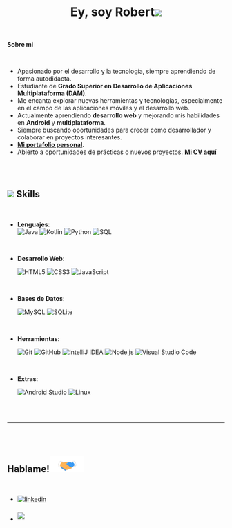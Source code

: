 <h1 align="center"><b>Ey, soy Robert</b><img src="https://media.giphy.com/media/hvRJCLFzcasrR4ia7z/giphy.gif" width="35"></h1>

<br>

**Sobre mi**

<br>

- Apasionado por el desarrollo y la tecnología, siempre aprendiendo de forma autodidacta.
- Estudiante de **Grado Superior en Desarrollo de Aplicaciones Multiplataforma (DAM)**.
- Me encanta explorar nuevas herramientas y tecnologías, especialmente en el campo de las aplicaciones móviles y el desarrollo web.
- Actualmente aprendiendo **desarrollo web** y mejorando mis habilidades en **Android** y **multiplataforma**.
- Siempre buscando oportunidades para crecer como desarrollador y colaborar en proyectos interesantes.
- **[Mi portafolio personal](https://obsidianstarlight.com)**.
- Abierto a oportunidades de prácticas o nuevos proyectos. **[Mi CV aquí](https://)**

<br><br>

## <img src="https://media2.giphy.com/media/QssGEmpkyEOhBCb7e1/giphy.gif?cid=ecf05e47a0n3gi1bfqntqmob8g9aid1oyj2wr3ds3mg700bl&rid=giphy.gif" width="25"><b> Skills</b>
<br>

<p align="center">

- **Lenguajes**:
	<br>
	![Java](https://img.shields.io/badge/Java-%23E34F26.svg?style=for-the-badge&logo=java&logoColor=white)
	![Kotlin](https://img.shields.io/badge/Kotlin-%2300B5CC.svg?style=for-the-badge&logo=kotlin&logoColor=white)
	![Python](https://img.shields.io/badge/Python-%2314354C.svg?style=for-the-badge&logo=python&logoColor=white)
	![SQL](https://img.shields.io/badge/SQL-%2300A3E0.svg?style=for-the-badge&logo=postgresql&logoColor=white)

<br>   
    
- **Desarrollo Web**:

   ![HTML5](https://img.shields.io/badge/HTML5-%23E34F26.svg?style=for-the-badge&logo=html5&logoColor=white)
   ![CSS3](https://img.shields.io/badge/CSS3-%231572B6.svg?style=for-the-badge&logo=css3&logoColor=white)
   ![JavaScript](https://img.shields.io/badge/JavaScript-%23F7DF1E.svg?style=for-the-badge&logo=javascript&logoColor=black)

<br>

- **Bases de Datos**:

    ![MySQL](https://img.shields.io/badge/MySQL-%234479A1.svg?style=for-the-badge&logo=mysql&logoColor=white)
    ![SQLite](https://img.shields.io/badge/SQLite-%2307405B.svg?style=for-the-badge&logo=sqlite&logoColor=white)
    
<br>

- **Herramientas**:

    ![Git](https://img.shields.io/badge/git-%23F05033.svg?style=for-the-badge&logo=git&logoColor=white)
    ![GitHub](https://img.shields.io/badge/github-%23121011.svg?style=for-the-badge&logo=github&logoColor=white)
    ![IntelliJ IDEA](https://img.shields.io/badge/IntelliJ%20IDEA-%23000000.svg?style=for-the-badge&logo=intellijidea&logoColor=white)
    ![Node.js](https://img.shields.io/badge/Node.js-%23339933.svg?style=for-the-badge&logo=node.js&logoColor=white)
    ![Visual Studio Code](https://img.shields.io/badge/Visual%20Studio%20Code-0078d7.svg?style=for-the-badge&logo=visual-studio-code&logoColor=white)

<br>

- **Extras**:

    ![Android Studio](https://img.shields.io/badge/Android%20Studio-%233DDC84.svg?style=for-the-badge&logo=androidstudio&logoColor=white)
    ![Linux](https://img.shields.io/badge/Linux-FCC624?style=for-the-badge&logo=linux&logoColor=black) 

</p>

<br>
<br>

-----

<br>
<br>

## <b>Hablame!</b><img src="https://github.com/0xAbdulKhalid/0xAbdulKhalid/raw/main/assets/mdImages/handshake.gif" width ="80">
<br>
<div align='left'>

<ul>

<li>
<a href="www.linkedin.com/in/robertolh" target="_blank">
<img src="https://img.shields.io/badge/linkedin:  robertolespe-%2300acee.svg?color=405DE6&style=for-the-badge&logo=linkedin&logoColor=white" alt=linkedin style="margin-bottom: 5px;"/>
</a>
</li>

<br>

<li>
<a href="mailto:Robertolespeherrera@gmail.com" target="_blank">
<img src="https://img.shields.io/badge/gmail:  Robertolespeherrera@gmail.com-%23EA4335.svg?style=for-the-badge&logo=gmail&logoColor=white" t=mail style="margin-bottom: 5px;" />
</a>
</li>
	
</ul>
</div>
